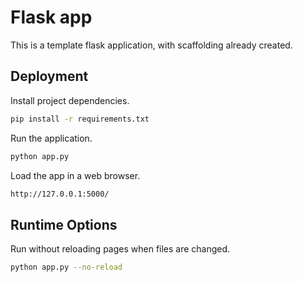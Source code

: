 # Flask app
This is a template flask application, with scaffolding already created.

## Deployment
Install project dependencies.
```bash
pip install -r requirements.txt
```

Run the application.
```bash
python app.py
```

Load the app in a web browser.
```bash
http://127.0.0.1:5000/
```

## Runtime Options
Run without reloading pages when files are changed.
```bash
python app.py --no-reload
```